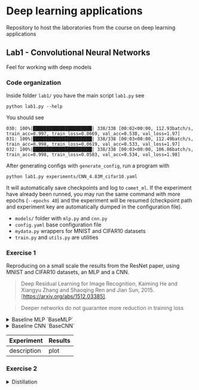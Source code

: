 # Deep learning applications

Repository to host the laboratories from the course on deep learning applications

## Lab1 - Convolutional Neural Networks

Feel for working with deep models

### Code organization

Inside folder `lab1/` you have the main script `lab1.py` see
```{bash}
python lab1.py --help
```

You should see
```{bash}
030: 100%|██████████████████████| 338/338 [00:02<00:00, 112.93batch/s, train_acc=0.997, train_loss=0.0669, val_acc=0.538, val_loss=1.97]
031: 100%|██████████████████████| 338/338 [00:03<00:00, 112.49batch/s, train_acc=0.998, train_loss=0.0619, val_acc=0.533, val_loss=1.97]
032: 100%|██████████████████████| 338/338 [00:03<00:00, 106.86batch/s, train_acc=0.998, train_loss=0.0583, val_acc=0.534, val_loss=1.98]
```

After generating configs with `generate_config`, run a program with
```{bash}
python lab1.py experiments/CNN_4.83M_cifar10.yaml
```

It will automatically save checkpoints and log to `comet_ml`. If the experiment have already been runned, you may run the same command with more epochs (`--epochs 40`) and the experiment will be resumed (checkpoint path and experiment key are automatically dumped in the configuration file).

- `models/` folder with `mlp.py` and `cnn.py`
- `config.yaml` base configuration file
- `mydata.py` wrappers for MNIST and CIFAR10 datasets
- `train.py` and `utils.py` are utilities

### Exercise 1

Reproducing on a small scale the results from the ResNet paper, using MNIST and CIFAR10 datasets, an MLP and a CNN.

> Deep Residual Learning for Image Recognition, Kaiming He and Xiangyu Zhang and Shaoqing Ren and Jian Sun, 2015. [https://arxiv.org/abs/1512.03385].

> Deeper networks do not guarantee more reduction in training loss

<details>
<summary>Baseline MLP `BaseMLP`</summary>

MLP with variable number of blocks:
- `BasicBlock`: 2 fully connected layers with `hidden_size=512` and relu
- Optional skip connection in each block by setting `skip=True`

Datasets:
- `MNIST`:
- `CIFAR10`:

</details>

<details>
<summary>Baseline CNN `BaseCNN`</summary>

- `input_adapter`: conv + batchnorm + relu that exits with `num_filters`
- `layer`: sequence of `BasicBlock` layers
  - Two modules of conv + batchnorm + relu
  - Optional shortcut in each block by setting `skip=True`
- `avgpool`: ends with a (1, 1) feature map
- `fc`: classification head

Datasets:
- `MNIST`: 4,800,000 params
- `CIFAR10`: 4,800,000 params

</details>

**Experiment** | **Results**
-------------- | -----------
description | plot

### Exercise 2

<details>
<summary>Distillation</summary>

Reproducing on a small scale the results from the distillation paper, using MNIST and CIFAR10 datasets, an MLP and a CNN.

> Distilling the Knowledge in a Neural Network, Geoffrey Hinton, Oriol Vinyals, Jeff Dean. [https://arxiv.org/abs/1503.02531].

For a given $x$ the frozen teacher and trainable students both produce logits, the idea is to align the student's output with the teachers' one

Teachers:
- 
Students:
- 

Loss:
- Soft targets loss: `KLDivLoss(log_target=True)(soft_prob, soft_targets)`
- Hard targets loss: `CrossEntropyLoss()(student_logits, labels)`
</details>
